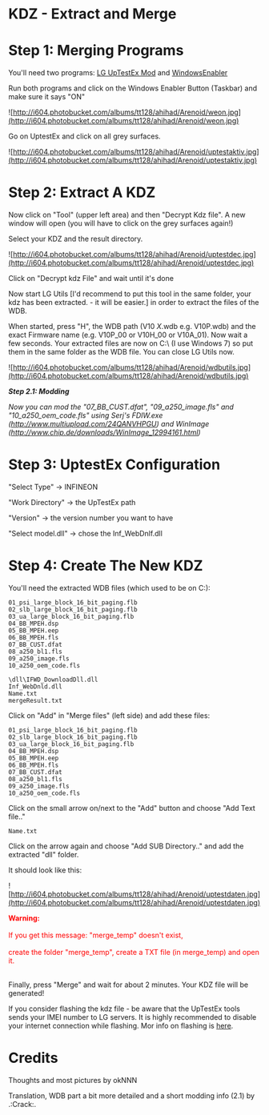 # KDZ - Extract and Merge #
# Step 1: Merging Programs #

You'll need two programs: [LG UpTestEx Mod](http://www.multiupload.com/LIR8SFZ5Y5) and [WindowsEnabler](http://www.multiupload.com/FQIRO286RN)

Run both programs and click on the Windows Enabler Button (Taskbar) and make sure it says "ON"

![http://i604.photobucket.com/albums/tt128/ahihad/Arenoid/weon.jpg](http://i604.photobucket.com/albums/tt128/ahihad/Arenoid/weon.jpg)


Go on UptestEx and click on all grey surfaces.

![http://i604.photobucket.com/albums/tt128/ahihad/Arenoid/uptestaktiv.jpg](http://i604.photobucket.com/albums/tt128/ahihad/Arenoid/uptestaktiv.jpg)

# Step 2: Extract A KDZ #


Now click on "Tool" (upper left area) and then "Decrypt Kdz file".
A new window will open (you will have to click on the grey surfaces again!)

Select your KDZ and the result directory.

![http://i604.photobucket.com/albums/tt128/ahihad/Arenoid/uptestdec.jpg](http://i604.photobucket.com/albums/tt128/ahihad/Arenoid/uptestdec.jpg)

Click on "Decrypt kdz File" and wait until it's done

Now start LG Utils [I'd recommend to put this tool in the same folder, your kdz has been extracted. - it will be easier.] in order to extract the files of the WDB.

When started, press "H", the WDB path (V10 _X_.wdb e.g. V10P.wdb) and the exact Firmware name (e.g. V10P\_00 or V10H\_00 or V10A\_01). Now wait a few seconds. Your extracted files are now on C:\ (I use Windows 7) so put them in the same folder as the WDB file. You can close LG Utils now.

![http://i604.photobucket.com/albums/tt128/ahihad/Arenoid/wdbutils.jpg](http://i604.photobucket.com/albums/tt128/ahihad/Arenoid/wdbutils.jpg)

_**Step 2.1: Modding**_

_Now you can mod the "07\_BB\_CUST.dfat", "09\_a250\_image.fls" and "10\_a250\_oem\_code.fls" using Serj's FDIW.exe (http://www.multiupload.com/24QANVHPGU) and WinImage (http://www.chip.de/downloads/WinImage_12994161.html)_

# Step 3: UptestEx Configuration #


"Select Type" -> INFINEON

"Work Directory" -> the UpTestEx path

"Version" -> the version number you want to have

"Select model.dll" -> chose the Inf\_WebDnlf.dll

# Step 4: Create The New KDZ #

You'll need the extracted WDB files (which used to be on C:\):

```
01_psi_large_block_16_bit_paging.flb
02_slb_large_block_16_bit_paging.flb
03_ua_large_block_16_bit_paging.flb
04_BB_MPEH.dsp
05_BB_MPEH.eep
06_BB_MPEH.fls
07_BB_CUST.dfat
08_a250_bl1.fls
09_a250_image.fls
10_a250_oem_code.fls

\dll\IFWD_DownloadDll.dll
Inf_WebDnld.dll
Name.txt
mergeResult.txt
```

Click on "Add" in "Merge files" (left side) and add these files:

```
01_psi_large_block_16_bit_paging.flb
02_slb_large_block_16_bit_paging.flb
03_ua_large_block_16_bit_paging.flb
04_BB_MPEH.dsp
05_BB_MPEH.eep
06_BB_MPEH.fls
07_BB_CUST.dfat
08_a250_bl1.fls
09_a250_image.fls
10_a250_oem_code.fls
```

Click on the small arrow on/next to the "Add" button and choose "Add Text file.."

```
Name.txt
```

Click on the arrow again and choose "Add SUB Directory.." and add the extracted "dll" folder.

It should look like this:

![http://i604.photobucket.com/albums/tt128/ahihad/Arenoid/uptestdaten.jpg](http://i604.photobucket.com/albums/tt128/ahihad/Arenoid/uptestdaten.jpg)

<font color='red'>
<b>Warning:</b><br></br>
If you get this message: "merge_temp" doesn't exist,<br></br>
create the folder "merge_temp", create a TXT file (in merge_temp) and open it.<br></br>
</font>

Finally, press "Merge" and wait for about 2 minutes. Your KDZ file will be generated!


If you consider flashing the kdz file - be aware that the UpTestEx tools sends your IMEI number to LG servers. It is highly recommended to disable your internet connection while flashing. Mor info on flashing is <a href='http://code.google.com/p/arenoid/wiki/KDZFlash'>here</a>.

# Credits #

Thoughts and most pictures by okNNN

Translation, WDB part a bit more detailed and a short modding info (2.1)  by .:Crack:.